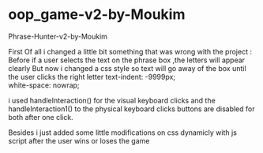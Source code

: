 # oop_game-v2-by-Moukim
 Phrase-Hunter-v2-by-Moukim

First Of all i changed a little bit something that was wrong with the project :
Before if a user selects the text on the phrase box ,the letters will appear clearly But now 
i changed a css style so text will go away of the box until the user clicks the right letter 
 text-indent: -9999px;  
  white-space: nowrap; 
  
  i used handleInteraction() for the visual keyboard clicks 
 and the handleInteraction1() to the physical keyboard clicks 
 buttons are disabled for both after one click.
 
 Besides i just added some little modifications on css dynamicly with js script after the user wins or loses the game
 
 